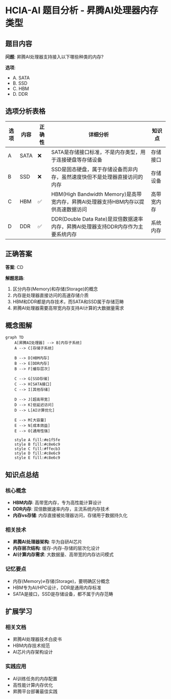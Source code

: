 # HCIA-AI 题目分析 - 昇腾AI处理器内存类型

## 题目内容

**问题**: 昇腾AI处理器支持接入以下哪些种类的内存?

**选项**:
- A. SATA
- B. SSD
- C. HBM
- D. DDR

## 选项分析表格

| 选项 | 内容 | 正确性 | 详细分析 | 知识点 |
|------|------|--------|----------|--------|
| A | SATA | ❌ | SATA是存储接口标准，不是内存类型，用于连接硬盘等存储设备 | 存储接口 |
| B | SSD | ❌ | SSD是固态硬盘，属于存储设备而非内存，虽然速度快但不是处理器直接访问的内存 | 存储设备 |
| C | HBM | ✅ | HBM(High Bandwidth Memory)是高带宽内存，昇腾AI处理器支持HBM内存以提供高速数据访问 | 高带宽内存 |
| D | DDR | ✅ | DDR(Double Data Rate)是双倍数据速率内存，昇腾AI处理器支持DDR内存作为主要系统内存 | 系统内存 |

## 正确答案
**答案**: CD

**解题思路**: 
1. 区分内存(Memory)和存储(Storage)的概念
2. 内存是处理器直接访问的高速存储介质
3. HBM和DDR都是内存技术，而SATA和SSD属于存储范畴
4. 昇腾AI处理器需要高带宽内存支持AI计算的大数据量需求

## 概念图解

```mermaid
graph TD
    A[昇腾AI处理器] --> B[内存子系统]
    A --> C[存储子系统]
    
    B --> D[HBM内存]
    B --> E[DDR内存]
    B --> F[缓存层次]
    
    C --> G[SSD存储]
    C --> H[SATA接口]
    C --> I[其他存储]
    
    D --> J[超高带宽]
    D --> K[低延迟访问]
    D --> L[AI计算优化]
    
    E --> M[大容量]
    E --> N[成本效益]
    E --> O[通用性强]
    
    style A fill:#e1f5fe
    style B fill:#c8e6c9
    style C fill:#ffecb3
    style D fill:#c8e6c9
    style E fill:#c8e6c9
```

## 知识点总结

### 核心概念
- **HBM内存**: 高带宽内存，专为高性能计算设计
- **DDR内存**: 双倍数据速率内存，主流系统内存技术
- **内存vs存储**: 内存直接被处理器访问，存储用于数据持久化

### 相关技术
- **昇腾AI处理器架构**: 华为自研AI芯片
- **内存层次结构**: 缓存-内存-存储的层次化设计
- **AI计算内存需求**: 大数据量、高带宽的内存访问模式

### 记忆要点
- 内存(Memory)≠存储(Storage)，要明确区分概念
- HBM专为AI/HPC设计，DDR是通用内存标准
- SATA是接口，SSD是存储设备，都不属于内存范畴

## 扩展学习

### 相关文档
- 昇腾AI处理器技术白皮书
- HBM内存技术规范
- AI芯片内存架构设计

### 实践应用
- AI训练任务的内存配置
- 高性能计算内存优化
- 昇腾平台部署最佳实践